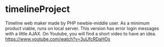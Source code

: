 # timelineProject
Timeline web maker made by PHP newbie-middle user. As a minimum product viable, runs on local server. 
This version has error login messages with a little AJAX. On Youtube, you will find a short video to have an idea. https://www.youtube.com/watch?v=3uUfcRDaHOs
